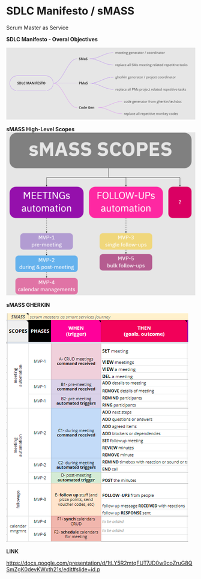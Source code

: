 # SDLC Manifesto / sMASS
Scrum Master as Service

**SDLC Manifesto - Overal Objectives**

![level 0](https://github.com/sdlcmanfiesto/SMaS/blob/main/overall%20objectives.PNG?raw=true)


**sMASS High-Level Scopes**
![smas-level-0](https://github.com/sdlcmanfiesto/SMaS/blob/main/smass-scopes.png?raw=true)


**sMASS GHERKIN**

![smas-gher-1](https://github.com/sdlcmanfiesto/SMaS/blob/main/smass-gherkin.PNG?raw=true)

**LINK**

https://docs.google.com/presentation/d/1tLY5R2mtqFUT7JD0w9coZruG8QSmZgK0devKWxth21s/edit#slide=id.p
